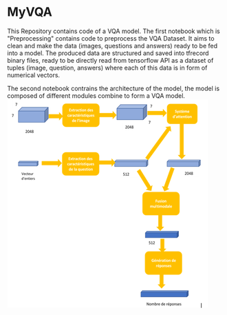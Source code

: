 # MyVQA
This Repository contains code of a VQA model.
The first notebook which is "Preprocessing" contains code to preprocess the VQA Dataset. It aims to clean and make the data (images, questions and answers) ready to be fed into a model.
The produced data are structured and saved into tfrecord binary files, ready to be directly read from tensorflow API as a dataset of tuples (image, question, answers) where each of this data is in form of numerical vectors.

The second notebook contrains the architecture of the model, the model is composed of different modules combine to form a VQA model. 
![architecture](./assets/VQA_arch.png)


